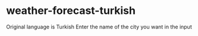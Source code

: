 # weather-forecast-turkish
Original language is Turkish Enter the name of the city you want in the input

